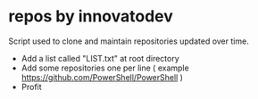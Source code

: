 # repos by innovatodev

Script used to clone and maintain repositories updated over time.

- Add a list called "LIST.txt" at root directory
- Add some repositories one per line ( example https://github.com/PowerShell/PowerShell )
- Profit
